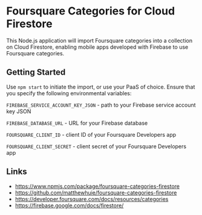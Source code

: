# Foursquare Categories for Cloud Firestore
This Node.js application will import Foursquare categories into a collection on Cloud Firestore, enabling mobile apps developed with Firebase to use Foursquare categories.

## Getting Started
Use `npm start` to initiate the import, or use your PaaS of choice.  Ensure that you specify the following environmental variables:

`FIREBASE_SERVICE_ACCOUNT_KEY_JSON` - path to your Firebase service account key JSON

`FIREBASE_DATABASE_URL` - URL for your Firebase database

`FOURSQUARE_CLIENT_ID` - client ID of your Foursquare Developers app

`FOURSQUARE_CLIENT_SECRET` - client secret of your Foursquare Developers app

## Links
- https://www.npmjs.com/package/foursquare-categories-firestore
- https://github.com/matthewhuie/foursquare-categories-firestore
- https://developer.foursquare.com/docs/resources/categories
- https://firebase.google.com/docs/firestore/
